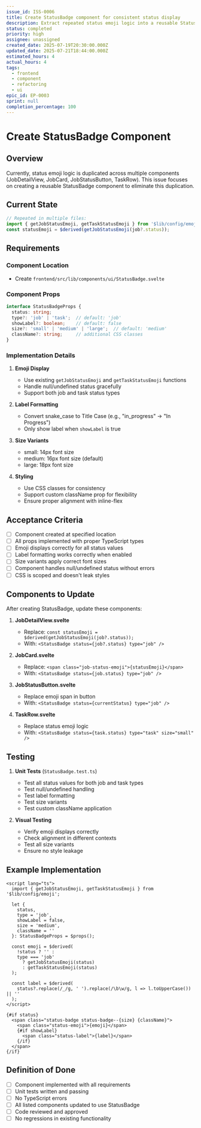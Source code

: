 ```yaml
---
issue_id: ISS-0006
title: Create StatusBadge component for consistent status display
description: Extract repeated status emoji logic into a reusable StatusBadge component that can be used across job and task views
status: completed
priority: high
assignee: unassigned
created_date: 2025-07-19T20:30:00.000Z
updated_date: 2025-07-21T18:44:00.000Z
estimated_hours: 4
actual_hours: 4
tags:
  - frontend
  - component
  - refactoring
  - ui
epic_id: EP-0003
sprint: null
completion_percentage: 100
---
```


# Create StatusBadge Component

## Overview
Currently, status emoji logic is duplicated across multiple components (JobDetailView, JobCard, JobStatusButton, TaskRow). This issue focuses on creating a reusable StatusBadge component to eliminate this duplication.

## Current State
```typescript
// Repeated in multiple files:
import { getJobStatusEmoji, getTaskStatusEmoji } from '$lib/config/emoji';
const statusEmoji = $derived(getJobStatusEmoji(job?.status));
```

## Requirements

### Component Location
- Create `frontend/src/lib/components/ui/StatusBadge.svelte`

### Component Props
```typescript
interface StatusBadgeProps {
  status: string;
  type?: 'job' | 'task';  // default: 'job'
  showLabel?: boolean;    // default: false
  size?: 'small' | 'medium' | 'large';  // default: 'medium'
  className?: string;     // additional CSS classes
}
```

### Implementation Details

1. **Emoji Display**
   - Use existing `getJobStatusEmoji` and `getTaskStatusEmoji` functions
   - Handle null/undefined status gracefully
   - Support both job and task status types

2. **Label Formatting**
   - Convert snake_case to Title Case (e.g., "in_progress" → "In Progress")
   - Only show label when `showLabel` is true

3. **Size Variants**
   - small: 14px font size
   - medium: 16px font size (default)
   - large: 18px font size

4. **Styling**
   - Use CSS classes for consistency
   - Support custom className prop for flexibility
   - Ensure proper alignment with inline-flex

## Acceptance Criteria

- [ ] Component created at specified location
- [ ] All props implemented with proper TypeScript types
- [ ] Emoji displays correctly for all status values
- [ ] Label formatting works correctly when enabled
- [ ] Size variants apply correct font sizes
- [ ] Component handles null/undefined status without errors
- [ ] CSS is scoped and doesn't leak styles

## Components to Update

After creating StatusBadge, update these components:

1. **JobDetailView.svelte**
   - Replace: `const statusEmoji = $derived(getJobStatusEmoji(job?.status));`
   - With: `<StatusBadge status={job?.status} type="job" />`

2. **JobCard.svelte**
   - Replace: `<span class="job-status-emoji">{statusEmoji}</span>`
   - With: `<StatusBadge status={job.status} type="job" />`

3. **JobStatusButton.svelte**
   - Replace emoji span in button
   - With: `<StatusBadge status={currentStatus} type="job" />`

4. **TaskRow.svelte**
   - Replace status emoji logic
   - With: `<StatusBadge status={task.status} type="task" size="small" />`

## Testing

1. **Unit Tests** (`StatusBadge.test.ts`)
   - Test all status values for both job and task types
   - Test null/undefined handling
   - Test label formatting
   - Test size variants
   - Test custom className application

2. **Visual Testing**
   - Verify emoji displays correctly
   - Check alignment in different contexts
   - Test all size variants
   - Ensure no style leakage

## Example Implementation

```svelte
<script lang="ts">
  import { getJobStatusEmoji, getTaskStatusEmoji } from '$lib/config/emoji';
  
  let {
    status,
    type = 'job',
    showLabel = false,
    size = 'medium',
    className = ''
  }: StatusBadgeProps = $props();
  
  const emoji = $derived(
    !status ? '' :
    type === 'job' 
      ? getJobStatusEmoji(status) 
      : getTaskStatusEmoji(status)
  );
  
  const label = $derived(
    status?.replace(/_/g, ' ').replace(/\b\w/g, l => l.toUpperCase()) || ''
  );
</script>

{#if status}
  <span class="status-badge status-badge--{size} {className}">
    <span class="status-emoji">{emoji}</span>
    {#if showLabel}
      <span class="status-label">{label}</span>
    {/if}
  </span>
{/if}
```

## Definition of Done

- [ ] Component implemented with all requirements
- [ ] Unit tests written and passing
- [ ] No TypeScript errors
- [ ] All listed components updated to use StatusBadge
- [ ] Code reviewed and approved
- [ ] No regressions in existing functionality